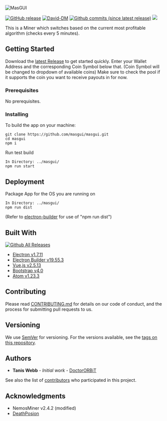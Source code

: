 ![MasGUI](https://i.imgur.com/hor5HIC.png)

[![GitHub release](https://img.shields.io/github/release/masgui/masgui.svg)](https://github.com/masgui/masgui/releases/latest)
[![David-DM](https://david-dm.org/masgui/masgui.svg)](https://david-dm.org/masgui/masgui)
[![Github commits (since latest release)](https://img.shields.io/github/commits-since/masgui/masgui/latest.svg)](https://github.com/masgui/masgui/commits/master)
[![](https://img.shields.io/github/issues-raw/masgui/masgui.svg)](https://github.com/masgui/masgui/issues)

This is a Miner which switches based on the current most profitable algorithm (checks every 5 minutes).

## Getting Started

Download the [latest Release](https://github.com/masgui/masgui/releases/latest) to get started quickly.
Enter your Wallet Address and the corresponding Coin Symbol below that. (Coin Symbol will be changed to dropdown of available coins)
Make sure to check the pool if it supports the coin you want to receive payouts in for now.

### Prerequisites

No prerequisites.

### Installing

To build the app on your machine:


```
git clone https://github.com/masgui/masgui.git
cd masgui
npm i
```

Run test build

```
In Directory: ../masgui/
npm run start
```



## Deployment

Package App for the OS you are running on

```
In Directory: ../masgui/
npm run dist
```
(Refer to [electron-builder](https://github.com/electron-userland/electron-builder) for use of "npm run dist")

## Built With

[![Github All Releases](https://img.shields.io/github/downloads/electron/electron/total.svg)](https://github.com/electron)
* [Electron v1.7.11](https://github.com/electron/electron)
* [Electron Builder v19.55.3](https://github.com/electron-userland/electron-builder)
* [Vue.js v2.5.13](https://github.com/vuejs/vue)
* [Bootstrap v4.0](https://github.com/twbs/bootstrap)
* [Atom v1.23.3](https://github.com/atom/atom)

## Contributing

Please read [CONTRIBUTING.md](https://github.com/masgui/masgui/CONTRIBUTING.md) for details on our code of conduct, and the process for submitting pull requests to us.

## Versioning

We use [SemVer](http://semver.org/) for versioning. For the versions available, see the [tags on this repository](https://github.com/masgui/masgui/tags).

## Authors

* **Tanis Webb** - *Initial work* - [DoctorORBiT](https://github.com/stockbrot)

See also the list of [contributors](https://github.com/masgui/masgui/contributors) who participated in this project.

## Acknowledgments

* NemosMiner v2.4.2 (modified)
* [DeathPosion](https://github.com/DeathPoison)
